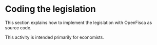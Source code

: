 # Coding the legislation

This section explains how to implement the legislation with OpenFisca as source code.

This activity is intended primarily for economists.